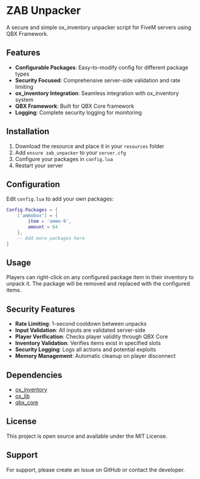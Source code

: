 # ZAB Unpacker

A secure and simple ox_inventory unpacker script for FiveM servers using QBX Framework.

## Features

- **Configurable Packages**: Easy-to-modify config for different package types
- **Security Focused**: Comprehensive server-side validation and rate limiting
- **ox_inventory Integration**: Seamless integration with ox_inventory system
- **QBX Framework**: Built for QBX Core framework
- **Logging**: Complete security logging for monitoring

## Installation

1. Download the resource and place it in your `resources` folder
2. Add `ensure zab_unpacker` to your `server.cfg`
3. Configure your packages in `config.lua`
4. Restart your server

## Configuration

Edit `config.lua` to add your own packages:

```lua
Config.Packages = {
    ['ammobox'] = {
        item = 'ammo-9',
        amount = 64
    },
    -- Add more packages here
}
```

## Usage

Players can right-click on any configured package item in their inventory to unpack it. The package will be removed and replaced with the configured items.

## Security Features

- **Rate Limiting**: 1-second cooldown between unpacks
- **Input Validation**: All inputs are validated server-side
- **Player Verification**: Checks player validity through QBX Core
- **Inventory Validation**: Verifies items exist in specified slots
- **Security Logging**: Logs all actions and potential exploits
- **Memory Management**: Automatic cleanup on player disconnect

## Dependencies

- [ox_inventory](https://github.com/overextended/ox_inventory)
- [ox_lib](https://github.com/overextended/ox_lib)
- [qbx_core](https://github.com/Qbox-project/qbx_core)

## License

This project is open source and available under the MIT License.

## Support

For support, please create an issue on GitHub or contact the developer.
